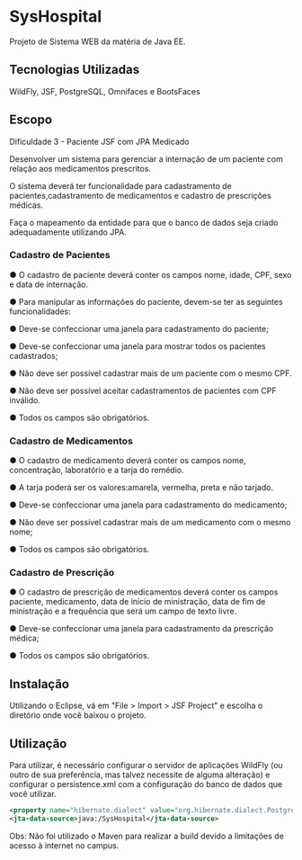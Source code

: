 # SysHospital

Projeto de Sistema WEB da matéria de Java EE. 

## Tecnologias Utilizadas
WildFly, JSF, PostgreSQL, Omnifaces e BootsFaces

## Escopo

Dificuldade 3 - Paciente JSF com JPA Medicado

Desenvolver  um  sistema  para  gerenciar  a internação  de  um  paciente  com  relação  aos medicamentos prescritos.

O  sistema  deverá  ter  funcionalidade  para  cadastramento  de pacientes,cadastramento  de medicamentos e cadastro de prescrições médicas.

Faça  o  mapeamento  da  entidade  para  que  o  banco  de  dados  seja  criado  adequadamente utilizando JPA.

### Cadastro de Pacientes

● O  cadastro  de  paciente  deverá  conter  os  campos  nome,  idade,  CPF,  sexo  e  data  de internação.

● Para manipular as informações do paciente, devem-se ter as seguintes funcionalidades:

● Deve-se confeccionar uma janela para cadastramento do paciente;

● Deve-se confeccionar uma janela para mostrar todos os pacientes cadastrados;

● Não deve ser possível cadastrar mais de um paciente com o mesmo CPF.

● Não deve ser possível aceitar cadastramentos de pacientes com CPF inválido. 

● Todos os campos são obrigatórios.

### Cadastro de Medicamentos

● O cadastro  de  medicamento  deverá  conter  os  campos  nome,  concentração,  laboratório  e  a tarja do remédio.

● A tarja poderá ser os valores:amarela, vermelha, preta e não tarjado.

● Deve-se confeccionar uma janela para cadastramento do medicamento;

● Não deve ser possível cadastrar mais de um medicamento com o mesmo nome;

● Todos os campos são obrigatórios.

### Cadastro de Prescrição

● O cadastro de prescrição de medicamentos deverá conter os campos paciente, medicamento, data de início de ministração, data de fim de ministração e a frequência que será um campo de texto livre.

● Deve-se confeccionar uma janela para cadastramento da prescrição médica;

● Todos os campos são obrigatórios.


## Instalação

Utilizando o Eclipse, vá em "File > Import > JSF Project" e escolha o diretório onde você baixou o projeto.

## Utilização

Para utilizar, é necessário configurar o servidor de aplicações WildFly (ou outro de sua preferência, mas talvez necessite de alguma alteração) e configurar o persistence.xml com a configuração do banco de dados que você utilizar.

```xml
<property name="hibernate.dialect" value="org.hibernate.dialect.PostgreSQL95Dialect" />
<jta-data-source>java:/SysHospital</jta-data-source> 
```

Obs: Não foi utilizado o Maven para realizar a build devido a limitações de acesso à internet no campus.
